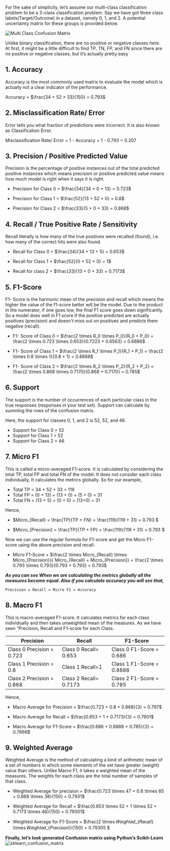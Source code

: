 For the sake of simplicity, let’s assume our multi-class classification problem to be a 3-class classification problem. Say we have got three class labels(Target/Outcome) in a dataset, namely 0, 1, and 2. A potential uncertainty matrix for these groups is provided below.

![Multi Class Confusion Matrix](https://user-images.githubusercontent.com/40186859/177247062-b7c0826c-db05-4a04-a6bf-8a2e8d56a782.png)

Unlike binary classification, there are no positive or negative classes here. At first, it might be a little difficult to find TP, TN, FP, and FN since there are no positive or negative classes, but it’s actually pretty easy

## 1. Accuracy

Accuracy is the most commonly used matrix to evaluate the model which is actually not a clear indicator of the performance.

Accuracy = $\frac{34 + 52 + 33}{150} =  0.793$

## 2. Misclassification Rate/ Error

Error tells you what fraction of predictions were incorrect. It is also known as Classification Error.

Misclassification Rate/ Error = 1 - Accuracy = 1 - 0.793 = 0.207

## 3. Precision / Positive Predicted Value

Precision is the percentage of positive instances out of the total predicted positive instances which means precision or positive predicted value means how much model is right when it says it is right.

* Precision for Class 0 = $\frac{34}{34 + 0 + 13} = 0.723$
 
* Precision for Class 1 = $\frac{52}{13 + 52 + 0} = 0.8$

* Precision for Class 2 = $\frac{33}{5 + 0 + 33} = 0.868$

## 4. Recall / True Positive Rate / Sensitivity

Recall literally is how many of the true positives were recalled (found), i.e. how many of the correct hits were also found.

* Recall for Class 0 = $\frac{34}{34 + 13 + 5} = 0.653$

* Recall for Class 1 = $\frac{52}{0 + 52 + 0} = 1$

* Recall for class 2 = $\frac{33}{13 + 0 + 33} = 0.7173$

## 5. F1-Score

F1- Score is the harmonic mean of the precision and recall which means the higher the value of the f1-score better will be the model. Due to the product in the numerator, if one goes low, the final F1 score goes down significantly. So a model does well in F1 score if the positive predicted are actually positives (precision) and doesn't miss out on positives and predicts them negative (recall).

* F1- Score of Class 0 = $\frac{2 \times R_0 \times P_0}{R_0 + P_0} = \frac{2 \times 0.723 \times 0.653}{0.7223 + 0.6563} = 0.6886$

* F1- Score of Class 1 = $\frac{2 \times R_1 \times P_1}{R_1 + P_1} = \frac{2 \times 0.8 \times 1}{0.8 + 1} = 0.8888$

* F1- Score of Class 2 = $\frac{2 \times R_2 \times P_2}{R_2 + P_2} = \frac{2 \times 0.868 \times 0.7170}{0.868 + 0.7170} = 0.785$

## 6. Support

 The support is the number of occurrences of each particular class in the true responses (responses in your test set). Support can calculate by summing the rows of the confusion matrix.
 
Here, the support for classes 0, 1, and 2 is 52, 52, and 46.

* Support for Class 0 = 52 
* Support for Class 1 = 52
* Support for Class 2 = 46

## 7. Micro F1

This is called a micro-averaged F1-score. It is calculated by considering the total TP, total FP and total FN of the model. It does not consider each class individually, It calculates the metrics globally. So for our example,

* Total TP = 34 + 52 + 33 = 119
* Total FP = (0 + 13) + (13 + 0) + (5 + 0) = 31
* Total FN = (13 + 5) + (0 + 0) + (13+0) = 31

Hence,

* $Micro_{Recall} = \frac{TP}{TP + FN} = \frac{119}{119 + 31} = 0.793 $

* $Micro_{Precision} = \frac{TP}{TP + FP} = \frac{119}{119 + 31} = 0.793 $

Now we can use the regular formula for F1-score and get the Micro F1-score using the above precision and recall.

* Micro F1-Score = $\frac{2 \times Micro_{Recall} \times Micro_{Precision}}{ Micro_{Recall} +  Micro_{Precision}} = \frac{2 \times 0.793 \times 0.793}{0.793 + 0.793} = 0.793$

_**As you can see When we are calculating the metrics globally all the measures become equal. Also if you calculate accuracy you will see that,**_

```
Precision = Recall = Micro F1 = Accuracy
```

## 8. Macro F1

This is macro-averaged F1-score. It calculates metrics for each class individually and then takes unweighted mean of the measures. As we have seen “Precision, Recall and F1-score for each Class.

| Precision | Recall | F1-Score |
| --------- | -------| ---------| 
| Class 0 Precision = 0.723 | Class 0 Recall= 0.653 | Class 0 F1-Score = 0.686 |
| Class 1 Precision = 0.8 | Class 1 Recall=1 | Class 1 F1-Score = 0.8888 |
| Class 2 Precision = 0.868 | Class 2 Recall= 0.7173 | Class 2 F1-Score = 0.785 |


Hence,

* Macro Average for Precision = $\frac{0.723 + 0.8 + 0.868}{3} = 0.797$

* Macro Average for Recall = $\frac{0.653 + 1 + 0.7173}{3} = 0.7901$

* Macro Average for F1-Score = $\frac{0.686 + 0.8888 + 0.785}{3} = 0.7866$

## 9. Weighted Average

Weighted Average is the method of calculating a kind of arithmetic mean of a set of numbers in which some elements of the set have greater (weight) value than others. Unlike Macro F1, it takes a weighted mean of the measures. The weights for each class are the total number of samples of that class.

* Weighted Average for precision = $\frac{0.723 \times 47 + 0.8 \times 65 + 0.868 \times 38}{150} = 0.7931$

* Weighted Average for Recall = $\frac{0.653 \times 52 + 1 \times 52 + 0.7173 \times 46}{150} = 0.79301$

* Weighted Average for F1-Score = $\frac{2 \times 𝑊𝑒𝑖𝑔ℎ𝑡𝑒𝑑_{𝑅𝑒𝑐𝑎𝑙𝑙} \times 𝑊𝑒𝑖𝑔ℎ𝑡𝑒𝑑_{𝑃𝑟𝑒𝑐𝑖𝑠𝑖𝑜𝑛}}{150} = 0.79305 $

**Finally, let’s look generated Confusion matrix using Python’s Scikit-Learn**
![sklearn_confusion_matrix](https://user-images.githubusercontent.com/40186859/177247201-b6109ed7-3cea-4bed-946d-6cd4e183be44.png)

